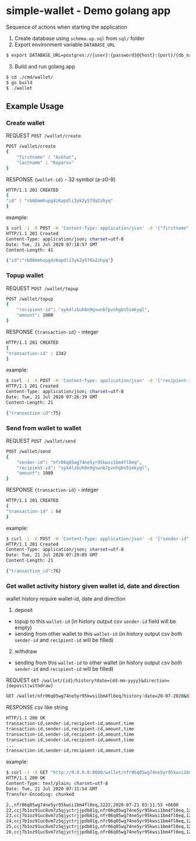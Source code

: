 # simple-wallet - Demo golang app

Sequence of actions when starting the application

1. Create database using `schema.up.sql` from `sql/` folder
2. Export environment variable `DATABASE_URL`
```bash
$ export DATABASE_URL=postgres://{user}:{password}@{host}:{port}/{db_name}
```
3.  Build and run golang app
```bash
$ cd ./cmd/wallet/
$ go build 
$ ./wallet
```

## Example Usage
### Create wallet

REQUEST `POST /wallet/create`

```bash
POST /wallet/create
{
    "firstname" : "Askhat",
    "lastname" : "Kaparov"
}
```
RESPONSE  `{wallet-id}`  - 32 symbol (a-z0-9)
```bash
HTTP/1.1 201 CREATED
{
"id" : "rb86mmhupg4z6apdli3yk2y579a2zhyq"
}
```


example:
```bash
$ curl -i -X POST -H 'Content-Type: application/json' -d '{"firstname": "Askhat", "lastname": "Kaparov"}' http://0.0.0.0:8080/wallet/create
HTTP/1.1 201 Created
Content-Type: application/json; charset=utf-8
Date: Tue, 21 Jul 2020 07:18:57 GMT
Content-Length: 41

{"id":"rb86mmhupg4z6apdli3yk2y579a2zhyq"}
```
### Topup wallet

REQUEST `POST /wallet/topup`

```bash
POST /wallet/topup
{
    "recipient-id": "xyk4lzbuh8n9gswnb7pvnhgbn5imkygl",
    "amount": 1000
}
```
RESPONSE  `{transaction-id}`  - integer
```bash
HTTP/1.1 201 CREATED
{
"transaction-id" : 1342
}
```


example:
```bash
$ curl -i -X POST -H 'Content-Type: application/json' -d '{"recipient-id": "xyk4lzbuh8n9gswnb7pvnhgbn5imkygl", "amount": 1000}' http://0.0.0.0:8080/wallet/topup
HTTP/1.1 201 Created
Content-Type: application/json; charset=utf-8
Date: Tue, 21 Jul 2020 07:26:39 GMT
Content-Length: 21

{"transaction-id":75}
```

### Send from wallet to wallet

REQUEST `POST /wallet/send`

```bash
POST /wallet/send
{
    "sender-id": "nfr06q05wg74ne5yr95kwsi1bm4fl0eq",
    "recipient-id": "xyk4lzbuh8n9gswnb7pvnhgbn5imkygl",
    "amount": 1000
}
```
RESPONSE  `{transaction-id}`  - integer
```bash
HTTP/1.1 201 CREATED
{
"transaction-id" : 64
}
```


example:

```bash
$ curl -i -X POST -H 'Content-Type: application/json' -d '{"sender-id":"nfr06q05wg74ne5yr95kwsi1bm4fl0eq", "recipient-id": "ccj7b1oz91uc8vm7z5qjyctrjjpdb81g", "amount": 5}' http://0.0.0.0:8080/wallet/send
HTTP/1.1 201 Created
Content-Type: application/json; charset=utf-8
Date: Tue, 21 Jul 2020 07:29:05 GMT
Content-Length: 21

{"transaction_id":76}
```
### Get wallet activity history given wallet id, date and direction

wallet history require wallet-id, date and direction

1. deposit
* topup to this `wallet-id` (in history output csv `sender-id` field will be empty)
* sending from other wallet to this `wallet-id` (in history output csv both `sender-id` and `recipient-id` will be filled)
2. withdraw
* sending from this `wallet-id` to other wallet (in history output csv both `sender-id` and `recipient-id` will be filled)

REQUEST `GET /wallet/{id}/history?date={dd-mm-yyyy}&direction=[deposit|withdraw]`

```bash
GET /wallet/nfr06q05wg74ne5yr95kwsi1bm4fl0eq/history?date=20-07-2020&direction=deposit
```
RESPONSE  csv like string
```bash
HTTP/1.1 200 OK
transaction-id,sender-id,recipient-id,amount,time
transaction-id,sender-id,recipient-id,amount,time
transaction-id,sender-id,recipient-id,amount,time
transaction-id,sender-id,recipient-id,amount,time
...
transaction-id,sender-id,recipient-id,amount,time

```


example:


```bash
$ curl -i -X GET "http://0.0.0.0:8080/wallet/nfr06q05wg74ne5yr95kwsi1bm4fl0eq/history?date=20-07-2020&direction=deposit"
HTTP/1.1 200 OK
Content-Type: text/plain; charset=utf-8
Date: Tue, 21 Jul 2020 07:31:54 GMT
Transfer-Encoding: chunked

2,,nfr06q05wg74ne5yr95kwsi1bm4fl0eq,2222,2020-07-21 03:11:55 +0600
22,ccj7b1oz91uc8vm7z5qjyctrjjpdb81g,nfr06q05wg74ne5yr95kwsi1bm4fl0eq,123,2020-07-21 03:16:38 +0600
23,ccj7b1oz91uc8vm7z5qjyctrjjpdb81g,nfr06q05wg74ne5yr95kwsi1bm4fl0eq,123,2020-07-21 03:16:42 +0600
24,ccj7b1oz91uc8vm7z5qjyctrjjpdb81g,nfr06q05wg74ne5yr95kwsi1bm4fl0eq,123,2020-07-21 03:16:43 +0600
25,ccj7b1oz91uc8vm7z5qjyctrjjpdb81g,nfr06q05wg74ne5yr95kwsi1bm4fl0eq,123,2020-07-21 03:16:45 +0600
26,ccj7b1oz91uc8vm7z5qjyctrjjpdb81g,nfr06q05wg74ne5yr95kwsi1bm4fl0eq,123,2020-07-21 03:16:46 +0600
```
